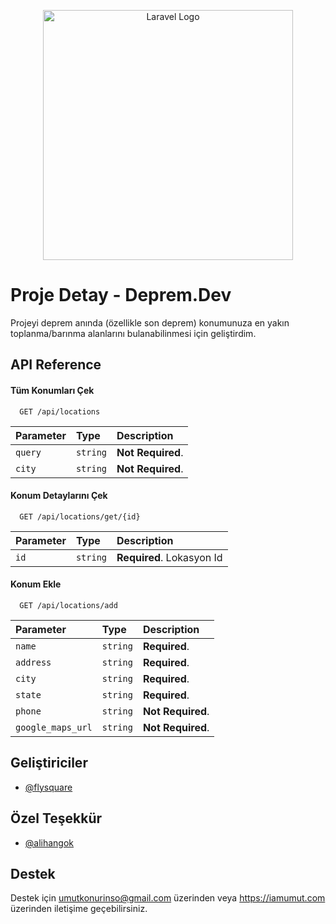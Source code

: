<p align="center"><a href="https://laravel.com" target="_blank"><img src="https://raw.githubusercontent.com/laravel/art/master/logo-lockup/5%20SVG/2%20CMYK/1%20Full%20Color/laravel-logolockup-cmyk-red.svg" width="400" alt="Laravel Logo"></a></p>


# Proje Detay - Deprem.Dev

Projeyi deprem anında (özellikle son deprem) konumunuza en yakın toplanma/barınma alanlarını bulanabilinmesi için geliştirdim.


## API Reference

#### Tüm Konumları Çek

```http
  GET /api/locations
```

| Parameter | Type     | Description                |
| :-------- | :------- | :------------------------- |
| `query` | `string` | **Not Required**. |
| `city` | `string` | **Not Required**. |

#### Konum Detaylarını Çek

```http
  GET /api/locations/get/{id}
```

| Parameter | Type     | Description                       |
| :-------- | :------- | :-------------------------------- |
| `id`      | `string` | **Required**. Lokasyon Id |

#### Konum Ekle

```http
  GET /api/locations/add
```

| Parameter | Type     | Description                       |
| :-------- | :------- | :-------------------------------- |
| `name`      | `string` | **Required**.|
| `address`      | `string` | **Required**.|
| `city`      | `string` | **Required**.|
| `state`      | `string` | **Required**.|
| `phone`      | `string` | **Not Required**.|
| `google_maps_url`      | `string` | **Not Required**.|

## Geliştiriciler

- [@flysquare](https://www.github.com/flysquare)

## Özel Teşekkür

- [@alihangok](https://www.github.com/alihangok0)

## Destek

Destek için umutkonurinso@gmail.com üzerinden veya https://iamumut.com üzerinden iletişime geçebilirsiniz.

